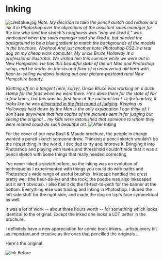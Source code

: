 # Inking

![crestblue.jpg](http://westkarana.com/wp-content/uploads/2006/11/crestblue.jpg) *Note: My decision to take the pencil sketch and redraw and ink it in Photoshop over the objections of the assistant sales manager for the line who said the sketch's roughness was "why we liked it," was vindicated when the sales manager said she liked it, but needed the background to be a blue gradient to match the backgrounds of the models in the brochure. Woohoo! And just another note: Photoshop CS2 is a real dog on my cheap work computer. My uncle Bruce Holloway is a professional illustrator. We visited him this summer while we were out in New Hampshire. He has this beautiful state of the art Mac and Photoshop setup, and he works on the second floor of a reconverted old barn with floor-to-ceiling windows looking out over picture-postcard rural New Hampshire beauty.*

*(Getting off on a tangent here, sorry). Uncle Bruce was working on a duck stamp for the feds when we were there. He's done them for the state of NH a few times, but this was his first time at the national level. Unfortunately, it looks like he was [eliminated in the first round of judging](http://www.fws.gov/duckstamps/federal/results/fedscores03.htm). Keeping us Holloways held down by the Man is the only explanation I can think of. I don't see anywhere that has copies of the pictures sent in for judging but seeing the original... my kids were astonished that someone to whom they were related could do such beautiful art.*
![After Inking](http://westkarana.com/wp-content/uploads/2006/11/inkafter.jpg)

For the cover of our new Basil & Maude brochure, the people in charge wanted a pencil sketch someone drew. Thinking a pencil sketch wouldn't be the nicest thing in the world, I decided to try and improve it. Bringing it into Photoshop and playing with levels and threshhold couldn't hide that it was a pencil sketch with some things that really needed correcting.

I've never inked a sketch before, so the inking was an evolution of technique as I experimented with things you could do with paths and Photoshop's wide range of useful brushes. Inkscape handled the crest pretty well (the fleur-de-lys and the rook; the poodle was also Inkscaped but it isn't obvious). I also had it do the fit-text-to-path for the banner at the bottom. Everything else was tracing and inking in Photoshop. I duped the left side stuff for the right side, and made the dog on top's face symmetrical as well.

It was a lot of work -- about three hours worth -- for something which looks identical to the original. Except the inked one looks a LOT better in the brochure.

I definitely have a new appreciation for comic book inkers... artists every bit as important and creative as the ones that pencilled the originals...

Here's the original.

![Ink Before](http://westkarana.com/wp-content/uploads/2006/11/inkbefore.jpg)
